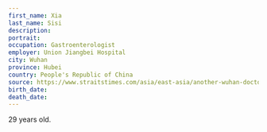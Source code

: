 ```yaml
---
first_name: Xia
last_name: Sisi
description: 
portrait: 
occupation: Gastroenterologist
employer: Union Jiangbei Hospital
city: Wuhan
province: Hubei
country: People's Republic of China
source: https://www.straitstimes.com/asia/east-asia/another-wuhan-doctor-dies-from-coronavirus
birth_date: 
death_date: 
---
```


29 years old.